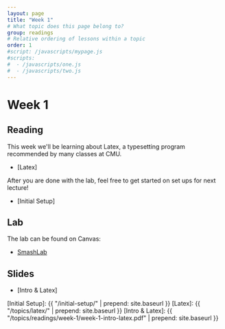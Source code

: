 ```yaml
---
layout: page
title: "Week 1"
# What topic does this page belong to?
group: readings
# Relative ordering of lessons within a topic
order: 1
#script: /javascripts/mypage.js
#scripts:
#  - /javascripts/one.js
#  - /javascripts/two.js
---
```


# Week 1

## Reading

This week we'll be learning about Latex, a typesetting program recommended by
many classes at CMU. 

- [Latex]

After you are done with the lab, feel free to get started on set ups for next lecture!

- [Initial Setup]

## Lab

The lab can be found on Canvas:

- [SmashLab](https://canvas.cmu.edu/courses/24860/files)

## Slides

- [Intro & Latex]

[Initial Setup]: {{ "/initial-setup/" | prepend: site.baseurl }}
[Latex]: {{ "/topics/latex/"   | prepend: site.baseurl }}
[Intro & Latex]: {{ "/topics/readings/week-1/week-1-intro-latex.pdf" | prepend: site.baseurl }}
